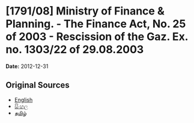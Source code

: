 # [1791/08] Ministry of Finance & Planning. - The Finance Act, No. 25 of 2003 - Rescission of the Gaz. Ex. no. 1303/22 of 29.08.2003

**Date:** 2012-12-31

## Original Sources

- [English](https://documents.gov.lk/view/extra-gazettes/2012/12/1791-08_E.pdf)
- [සිංහල](https://documents.gov.lk/view/extra-gazettes/2012/12/1791-08_S.pdf)
- [தமிழ்](https://documents.gov.lk/view/extra-gazettes/2012/12/1791-08_T.pdf)
